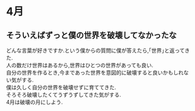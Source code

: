 # 4月

## そういえばずっと僕の世界を破壊してなかったな

どんな言葉が好きですか.という僕からの質問に僕が答えたら,｢世界｣と返ってきた.  
人の数だけ世界はあるから,世界はひとつの世界があっても良い.  
自分の世界を作るとき,今まであった世界を意図的に破壊すると良いかもしれない気がする.  
僕は久しく自分の世界を破壊せずに育ててきた.  
そろそろ破壊したくてうずうずしてきた気がする.  
4月は破壊の月にしよう.
